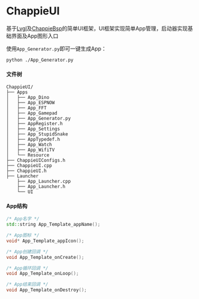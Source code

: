 # ChappieUI

基于[Lvgl](https://github.com/lvgl/lvgl)及[ChappieBsp](https://github.com/Forairaaaaa/ChappieBsp)的简单UI框架，UI框架实现简单App管理，启动器实现基础界面及App图形入口

使用`App_Generator.py`即可一键生成App：

```shell
python ./App_Generator.py
```

#### 文件树

```
ChappieUI/
├── Apps
│   ├── App_Dino
│   ├── App_ESPNOW
│   ├── App_FFT
│   ├── App_Gamepad
│   ├── App_Generator.py
│   ├── AppRegister.h
│   ├── App_Settings
│   ├── App_StupidSnake
│   ├── AppTypedef.h
│   ├── App_Watch
│   ├── App_WifiTV
│   └── Resource
├── ChappieUIConfigs.h
├── ChappieUI.cpp
├── ChappieUI.h
├── Launcher
    ├── App_Launcher.cpp
    ├── App_Launcher.h
    └── UI
```

#### App结构

```c++
/* App名字 */
std::string App_Template_appName();

/* App图标 */
void* App_Template_appIcon();

/* App创建回调 */
void App_Template_onCreate();

/* App循环回调 */
void App_Template_onLoop();

/* App结束回调 */
void App_Template_onDestroy();
```

